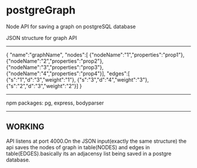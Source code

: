 # postgreGraph
Node API for saving a graph on postgreSQL database

JSON structure for graph API
************************************
{ "name":"graphName",
"nodes":[
{"nodeName":"1","properties":"prop1"},
{"nodeName":"2","properties":"prop2"},
{"nodeName":"3","properties":"prop3"},
{"nodeName":"4","properties":"prop4"}],
"edges":[
{"s":"1","d":"3","weight":"1"},
{"s":"3","d":"4","weight":"3"},
{"s":"2","d":"3","weight":"2"}]
}
*************************************
npm packages:
pg,
express,
bodyparser
*************************************
WORKING
-------
API listens at port 4000.On the JSON input(exactly the same structure) the api saves the nodes of graph in table(NODES) and edges in table(EDGES).basically its an adjacensy list being saved in a postgre database.
